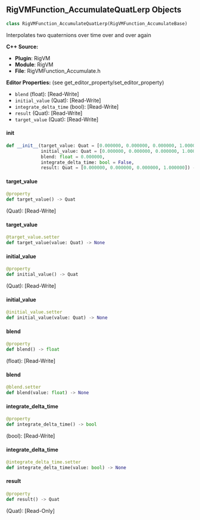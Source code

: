## RigVMFunction_AccumulateQuatLerp Objects

```python
class RigVMFunction_AccumulateQuatLerp(RigVMFunction_AccumulateBase)
```

Interpolates two quaternions over time over and over again

**C++ Source:**

- **Plugin**: RigVM
- **Module**: RigVM
- **File**: RigVMFunction_Accumulate.h

**Editor Properties:** (see get_editor_property/set_editor_property)

- ``blend`` (float):  [Read-Write]
- ``initial_value`` (Quat):  [Read-Write]
- ``integrate_delta_time`` (bool):  [Read-Write]
- ``result`` (Quat):  [Read-Write]
- ``target_value`` (Quat):  [Read-Write]

<a id="unreal.RigVMFunction_AccumulateQuatLerp.__init__"></a>

#### __init__

```python
def __init__(target_value: Quat = [0.000000, 0.000000, 0.000000, 1.000000],
             initial_value: Quat = [0.000000, 0.000000, 0.000000, 1.000000],
             blend: float = 0.000000,
             integrate_delta_time: bool = False,
             result: Quat = [0.000000, 0.000000, 0.000000, 1.000000]) -> None
```

<a id="unreal.RigVMFunction_AccumulateQuatLerp.target_value"></a>

#### target_value

```python
@property
def target_value() -> Quat
```

(Quat):  [Read-Write]

<a id="unreal.RigVMFunction_AccumulateQuatLerp.target_value"></a>

#### target_value

```python
@target_value.setter
def target_value(value: Quat) -> None
```

<a id="unreal.RigVMFunction_AccumulateQuatLerp.initial_value"></a>

#### initial_value

```python
@property
def initial_value() -> Quat
```

(Quat):  [Read-Write]

<a id="unreal.RigVMFunction_AccumulateQuatLerp.initial_value"></a>

#### initial_value

```python
@initial_value.setter
def initial_value(value: Quat) -> None
```

<a id="unreal.RigVMFunction_AccumulateQuatLerp.blend"></a>

#### blend

```python
@property
def blend() -> float
```

(float):  [Read-Write]

<a id="unreal.RigVMFunction_AccumulateQuatLerp.blend"></a>

#### blend

```python
@blend.setter
def blend(value: float) -> None
```

<a id="unreal.RigVMFunction_AccumulateQuatLerp.integrate_delta_time"></a>

#### integrate_delta_time

```python
@property
def integrate_delta_time() -> bool
```

(bool):  [Read-Write]

<a id="unreal.RigVMFunction_AccumulateQuatLerp.integrate_delta_time"></a>

#### integrate_delta_time

```python
@integrate_delta_time.setter
def integrate_delta_time(value: bool) -> None
```

<a id="unreal.RigVMFunction_AccumulateQuatLerp.result"></a>

#### result

```python
@property
def result() -> Quat
```

(Quat):  [Read-Only]

<a id="unreal.RigUnit_AccumulateQuatLerp"></a>